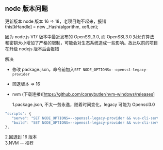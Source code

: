 ## node 版本问题

更新版本 node 版本 16 => 18，老项目跑不起来，报错  
this[kHandle] = new \_Hash(algorithm, xofLen);

因为 node.js V17 版本中最近发布的 OpenSSL3.0, 而 OpenSSL3.0 对允许算法和密钥大小增加了严格的限制，可能会对生态系统造成一些影响。故此以前的项目在升级 nodejs 版本后会报错

解决

- 修改 package.json，命令前加入`SET NODE_OPTIONS=--openssl-legacy-provider`
- 回退版本 => 16
- nvm (下载连接)[https://github.com/coreybutler/nvm-windows/releases]

  1.package.json, 不太一劳永逸，随着时间变化，legacy 可能为 Openssl3.0

```js
"scripts": {
   "serve": "SET NODE_OPTIONS=--openssl-legacy-provider && vue-cli-service serve",
   "build": "SET NODE_OPTIONS=--openssl-legacy-provider && vue-cli-service build"
},
```

2.回退到 16 版本  
3.NVM -- 推荐
